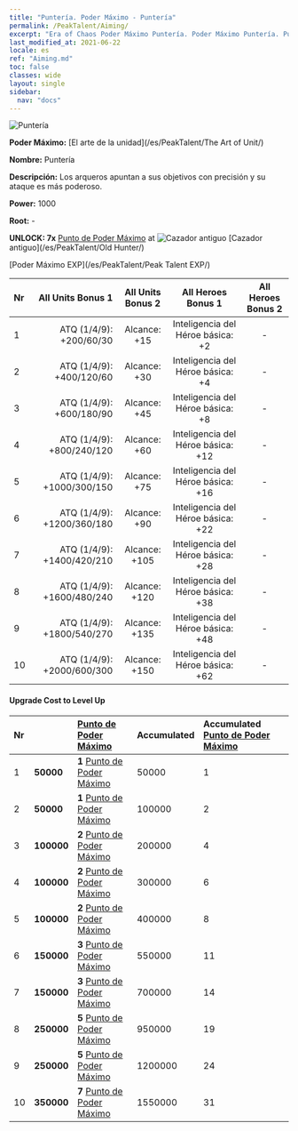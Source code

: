 ```yaml
---
title: "Puntería. Poder Máximo - Puntería"
permalink: /PeakTalent/Aiming/
excerpt: "Era of Chaos Poder Máximo Puntería. Poder Máximo Puntería. Puntería"
last_modified_at: 2021-06-22
locale: es
ref: "Aiming.md"
toc: false
classes: wide
layout: single
sidebar:
  nav: "docs"
---
```


  ![Puntería](/images/pt/talent_2009.png)

  **Poder Máximo:** [El arte de la unidad](/es/PeakTalent/The Art of Unit/)

  **Nombre:** Puntería

  **Descripción:** Los arqueros apuntan a sus objetivos con precisión y su ataque es más poderoso.

  **Power:** 1000

  **Root:** -

  **UNLOCK: 7x** [Punto de Poder Máximo](/ItemsES/con_934/) at ![Cazador antiguo](/images/pt/talent_2010.png) [Cazador antiguo](/es/PeakTalent/Old Hunter/)

  [Poder Máximo EXP](/es/PeakTalent/Peak Talent EXP/)

  | Nr | All Units Bonus 1 | All Units Bonus 2 | All Heroes Bonus 1 | All Heroes Bonus 2 |
  |:---|--------------:|:-------------:|:-------------:|:-------------:|
  | 1 | ATQ (1/4/9): +200/60/30 | Alcance: +15 | Inteligencia del Héroe básica: +2 | - |
  | 2 | ATQ (1/4/9): +400/120/60 | Alcance: +30 | Inteligencia del Héroe básica: +4 | - |
  | 3 | ATQ (1/4/9): +600/180/90 | Alcance: +45 | Inteligencia del Héroe básica: +8 | - |
  | 4 | ATQ (1/4/9): +800/240/120 | Alcance: +60 | Inteligencia del Héroe básica: +12 | - |
  | 5 | ATQ (1/4/9): +1000/300/150 | Alcance: +75 | Inteligencia del Héroe básica: +16 | - |
  | 6 | ATQ (1/4/9): +1200/360/180 | Alcance: +90 | Inteligencia del Héroe básica: +22 | - |
  | 7 | ATQ (1/4/9): +1400/420/210 | Alcance: +105 | Inteligencia del Héroe básica: +28 | - |
  | 8 | ATQ (1/4/9): +1600/480/240 | Alcance: +120 | Inteligencia del Héroe básica: +38 | - |
  | 9 | ATQ (1/4/9): +1800/540/270 | Alcance: +135 | Inteligencia del Héroe básica: +48 | - |
  | 10 | ATQ (1/4/9): +2000/600/300 | Alcance: +150 | Inteligencia del Héroe básica: +62 | - |


#### Upgrade Cost to Level Up

  | Nr | <i class="fas fa-coins"/> | [Punto de Poder Máximo](/ItemsES/con_934/) | Accumulated <i class="fas fa-coins"/> | Accumulated [Punto de Poder Máximo](/ItemsES/con_934/) |
  |:---|:--------------|:-------------|:-------------|:-------------|
  | 1 | **50000** | **1** [Punto de Poder Máximo](/ItemsES/con_934/) | 50000 | 1 |
  | 2 | **50000** | **1** [Punto de Poder Máximo](/ItemsES/con_934/) | 100000 | 2 |
  | 3 | **100000** | **2** [Punto de Poder Máximo](/ItemsES/con_934/) | 200000 | 4 |
  | 4 | **100000** | **2** [Punto de Poder Máximo](/ItemsES/con_934/) | 300000 | 6 |
  | 5 | **100000** | **2** [Punto de Poder Máximo](/ItemsES/con_934/) | 400000 | 8 |
  | 6 | **150000** | **3** [Punto de Poder Máximo](/ItemsES/con_934/) | 550000 | 11 |
  | 7 | **150000** | **3** [Punto de Poder Máximo](/ItemsES/con_934/) | 700000 | 14 |
  | 8 | **250000** | **5** [Punto de Poder Máximo](/ItemsES/con_934/) | 950000 | 19 |
  | 9 | **250000** | **5** [Punto de Poder Máximo](/ItemsES/con_934/) | 1200000 | 24 |
  | 10 | **350000** | **7** [Punto de Poder Máximo](/ItemsES/con_934/) | 1550000 | 31 |
